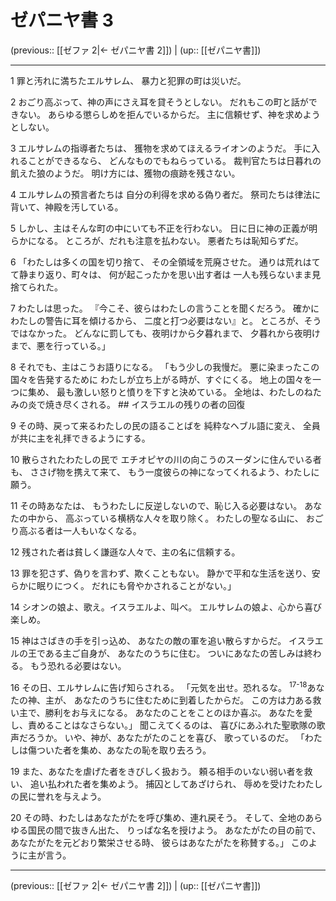 # ゼパニヤ書 3

(previous:: [[ゼファ 2|← ゼパニヤ書 2]]) | (up:: [[ゼパニヤ書]])

***


1 罪と汚れに満ちたエルサレム、 暴力と犯罪の町は災いだ。 

2 おごり高ぶって、神の声にさえ耳を貸そうとしない。 だれもこの町と話ができない。 あらゆる懲らしめを拒んでいるからだ。 主に信頼せず、神を求めようとしない。 

3 エルサレムの指導者たちは、 獲物を求めてほえるライオンのようだ。 手に入れることができるなら、 どんなものでもねらっている。 裁判官たちは日暮れの飢えた狼のようだ。 明け方には、獲物の痕跡を残さない。 

4 エルサレムの預言者たちは 自分の利得を求める偽り者だ。 祭司たちは律法に背いて、神殿を汚している。 

5 しかし、主はそんな町の中にいても不正を行わない。 日に日に神の正義が明らかになる。 ところが、だれも注意を払わない。 悪者たちは恥知らずだ。 

6 「わたしは多くの国を切り捨て、 その全領域を荒廃させた。 通りは荒れはてて静まり返り、町々は、 何が起こったかを思い出す者は 一人も残らないまま見捨てられた。 

7 わたしは思った。 『今こそ、彼らはわたしの言うことを聞くだろう。 確かにわたしの警告に耳を傾けるから、 二度と打つ必要はない』と。 ところが、そうではなかった。 どんなに罰しても、夜明けから夕暮れまで、 夕暮れから夜明けまで、悪を行っている。」 

8 それでも、主はこうお語りになる。 「もう少しの我慢だ。 悪に染まったこの国々を告発するために わたしが立ち上がる時が、すぐにくる。 地上の国々を一つに集め、 最も激しい怒りと憤りを下すと決めている。 全地は、わたしのねたみの炎で焼き尽くされる。 ## イスラエルの残りの者の回復 

9 その時、戻って来るわたしの民の語ることばを 純粋なヘブル語に変え、 全員が共に主を礼拝できるようにする。 

10 散らされたわたしの民で エチオピヤの川の向こうのスーダンに住んでいる者も、 ささげ物を携えて来て、 もう一度彼らの神になってくれるよう、わたしに願う。 

11 その時あなたは、 もうわたしに反逆しないので、恥じ入る必要はない。 あなたの中から、 高ぶっている横柄な人々を取り除く。 わたしの聖なる山に、 おごり高ぶる者は一人もいなくなる。 

12 残された者は貧しく謙遜な人々で、主の名に信頼する。 

13 罪を犯さず、偽りを言わず、欺くこともない。 静かで平和な生活を送り、安らかに眠りにつく。 だれにも脅やかされることがない。」 

14 シオンの娘よ、歌え。イスラエルよ、叫べ。 エルサレムの娘よ、心から喜び楽しめ。 

15 神はさばきの手を引っ込め、 あなたの敵の軍を追い散らすからだ。 イスラエルの王である主ご自身が、 あなたのうちに住む。 ついにあなたの苦しみは終わる。 もう恐れる必要はない。 

16 その日、エルサレムに告げ知らされる。 「元気を出せ。恐れるな。 <sup class="versenum">17-18</sup>あなたの神、主が、 あなたのうちに住むために到着したからだ。 この方は力ある救い主で、勝利をお与えになる。 あなたのことをことのほか喜ぶ。 あなたを愛し、責めることはなさらない。」 聞こえてくるのは、 喜びにあふれた聖歌隊の歌声だろうか。 いや、神が、あなたがたのことを喜び、 歌っているのだ。 「わたしは傷ついた者を集め、あなたの恥を取り去ろう。 

19 また、あなたを虐げた者をきびしく扱おう。 頼る相手のいない弱い者を救い、 追い払われた者を集めよう。 捕囚としてあざけられ、 辱めを受けたわたしの民に誉れを与えよう。 

20 その時、わたしはあなたがたを呼び集め、連れ戻そう。 そして、全地のあらゆる国民の間で抜きん出た、 りっぱな名を授けよう。 あなたがたの目の前で、あなたがたを元どおり繁栄させる時、 彼らはあなたがたを称賛する。」 このように主が言う。

***

(previous:: [[ゼファ 2|← ゼパニヤ書 2]]) | (up:: [[ゼパニヤ書]])
